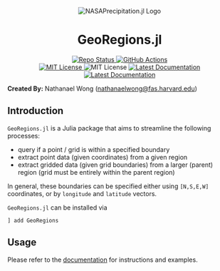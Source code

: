 <p align="center">
<img alt="NASAPrecipitation.jl Logo" src=https://raw.githubusercontent.com/GeoRegionsEcosystem/GeoRegions.jl/main/src/logosmall.png />
</p>

# **<div align="center">GeoRegions.jl</div>**

<p align="center">
  <a href="https://www.repostatus.org/#active">
    <img alt="Repo Status" src="https://www.repostatus.org/badges/latest/active.svg?style=flat-square" />
  </a>
  <a href="https://github.com/GeoRegionsEcosystem/GeoRegions.jl/actions/workflows/ci.yml">
    <img alt="GitHub Actions" src="https://github.com/GeoRegionsEcosystem/GeoRegions.jl/actions/workflows/ci.yml/badge.svg?branch=main&style=flat-square">
  </a>
  <br>
  <a href="https://mit-license.org">
    <img alt="MIT License" src="https://img.shields.io/badge/License-MIT-blue.svg?style=flat-square">
  </a>
	<img alt="MIT License" src="https://img.shields.io/github/v/release/JuliaClimate/GeoRegions.jl.svg?style=flat-square">
  <a href="https://GeoRegionsEcosystem.github.io/GeoRegions.jl/stable/">
    <img alt="Latest Documentation" src="https://img.shields.io/badge/docs-stable-blue.svg?style=flat-square">
  </a>
  <a href="https://GeoRegionsEcosystem.github.io/GeoRegions.jl/dev/">
    <img alt="Latest Documentation" src="https://img.shields.io/badge/docs-latest-blue.svg?style=flat-square">
  </a>
</p>

**Created By:** Nathanael Wong (nathanaelwong@fas.harvard.edu)

## **Introduction**

`GeoRegions.jl` is a Julia package that aims to streamline the following processes:
* query if a point / grid is within a specified boundary
* extract point data (given coordinates) from a given region
* extract gridded data (given grid boundaries) from a larger (parent) region (grid must be entirely within the parent region)

In general, these boundaries can be specified either using `[N,S,E,W]` coordinates, or by `longitude` and `latitude` vectors.

`GeoRegions.jl` can be installed via
```
] add GeoRegions
```

## **Usage**

Please refer to the [documentation](https://georegionsecosystem.github.io/GeoRegions.jl/dev/) for instructions and examples.
